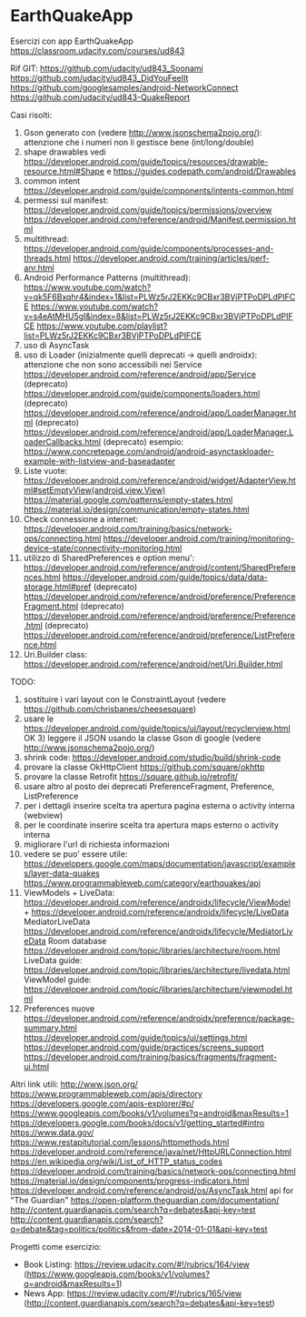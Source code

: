 # EarthQuakeApp
Esercizi con app EarthQuakeApp
https://classroom.udacity.com/courses/ud843

Rif GIT:
https://github.com/udacity/ud843_Soonami
https://github.com/udacity/ud843_DidYouFeelIt
https://github.com/googlesamples/android-NetworkConnect
https://github.com/udacity/ud843-QuakeReport

Casi risolti:
1) Gson generato con (vedere http://www.jsonschema2pojo.org/): attenzione che i numeri non li gestisce bene (int/long/double)
2) shape drawables
    vedi https://developer.android.com/guide/topics/resources/drawable-resource.html#Shape
    e    https://guides.codepath.com/android/Drawables
3) common intent https://developer.android.com/guide/components/intents-common.html
4) permessi sul manifest: 
    https://developer.android.com/guide/topics/permissions/overview
    https://developer.android.com/reference/android/Manifest.permission.html
5) multithread:
    https://developer.android.com/guide/components/processes-and-threads.html
    https://developer.android.com/training/articles/perf-anr.html
6) Android Performance Patterns (multithread):
    https://www.youtube.com/watch?v=qk5F6Bxqhr4&index=1&list=PLWz5rJ2EKKc9CBxr3BVjPTPoDPLdPIFCE
    https://www.youtube.com/watch?v=s4eAtMHU5gI&index=8&list=PLWz5rJ2EKKc9CBxr3BVjPTPoDPLdPIFCE
    https://www.youtube.com/playlist?list=PLWz5rJ2EKKc9CBxr3BVjPTPoDPLdPIFCE
7) uso di AsyncTask
8) uso di Loader (inizialmente quelli deprecati -> quelli androidx): attenzione che non sono accessibili nei Service https://developer.android.com/reference/android/app/Service
    (deprecato) https://developer.android.com/guide/components/loaders.html
    (deprecato) https://developer.android.com/reference/android/app/LoaderManager.html
    (deprecato) https://developer.android.com/reference/android/app/LoaderManager.LoaderCallbacks.html
    (deprecato) esempio: https://www.concretepage.com/android/android-asynctaskloader-example-with-listview-and-baseadapter
9) Liste vuote: 
    https://developer.android.com/reference/android/widget/AdapterView.html#setEmptyView(android.view.View)
    https://material.google.com/patterns/empty-states.html
    https://material.io/design/communication/empty-states.html
10) Check connessione a internet:
    https://developer.android.com/training/basics/network-ops/connecting.html
    https://developer.android.com/training/monitoring-device-state/connectivity-monitoring.html
11) utilizzo di SharedPreferences e option menu': 
    https://developer.android.com/reference/android/content/SharedPreferences.html
    https://developer.android.com/guide/topics/data/data-storage.html#pref
    (deprecato) https://developer.android.com/reference/android/preference/PreferenceFragment.html
    (deprecato) https://developer.android.com/reference/android/preference/Preference.html
    (deprecato) https://developer.android.com/reference/android/preference/ListPreference.html
12)  Uri.Builder class: https://developer.android.com/reference/android/net/Uri.Builder.html
    
    

TODO:
1) sostituire i vari layout con le ConstraintLayout (vedere https://github.com/chrisbanes/cheesesquare)
2) usare le https://developer.android.com/guide/topics/ui/layout/recyclerview.html
OK 3) leggere il JSON usando la classe Gson di google (vedere http://www.jsonschema2pojo.org/)
4) shrink code: https://developer.android.com/studio/build/shrink-code
5) provare la classe OkHttpClient https://github.com/square/okhttp
6) provare la classe Retrofit https://square.github.io/retrofit/
7) usare altro al posto dei deprecati PreferenceFragment, Preference, ListPreference
8) per i dettagli inserire scelta tra apertura pagina esterna o activity interna (webview)
9) per le coordinate inserire scelta tra apertura maps esterno o activity interna
10) migliorare l'url di richiesta informazioni
11) vedere se puo' essere utile: 
	https://developers.google.com/maps/documentation/javascript/examples/layer-data-quakes
	https://www.programmableweb.com/category/earthquakes/api
12)  ViewModels + LiveData: https://developer.android.com/reference/androidx/lifecycle/ViewModel +  https://developer.android.com/reference/androidx/lifecycle/LiveData
     MediatorLiveData https://developer.android.com/reference/androidx/lifecycle/MediatorLiveData
     Room database https://developer.android.com/topic/libraries/architecture/room.html
     LiveData guide: https://developer.android.com/topic/libraries/architecture/livedata.html
     ViewModel guide: https://developer.android.com/topic/libraries/architecture/viewmodel.html
13) Preferences nuove
    https://developer.android.com/reference/androidx/preference/package-summary.html
    https://developer.android.com/guide/topics/ui/settings.html
    https://developer.android.com/guide/practices/screens_support
    https://developer.android.com/training/basics/fragments/fragment-ui.html

Altri link utili:
http://www.json.org/
https://www.programmableweb.com/apis/directory
https://developers.google.com/apis-explorer/#p/
https://www.googleapis.com/books/v1/volumes?q=android&maxResults=1
https://developers.google.com/books/docs/v1/getting_started#intro
https://www.data.gov/
https://www.restapitutorial.com/lessons/httpmethods.html
https://developer.android.com/reference/java/net/HttpURLConnection.html
https://en.wikipedia.org/wiki/List_of_HTTP_status_codes
https://developer.android.com/training/basics/network-ops/connecting.html
https://material.io/design/components/progress-indicators.html
https://developer.android.com/reference/android/os/AsyncTask.html
api for "The Guardian" https://open-platform.theguardian.com/documentation/
http://content.guardianapis.com/search?q=debates&api-key=test
http://content.guardianapis.com/search?q=debate&tag=politics/politics&from-date=2014-01-01&api-key=test

Progetti come esercizio:
- Book Listing: https://review.udacity.com/#!/rubrics/164/view (https://www.googleapis.com/books/v1/volumes?q=android&maxResults=1)
- News App: https://review.udacity.com/#!/rubrics/165/view (http://content.guardianapis.com/search?q=debates&api-key=test)
